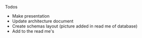 Todos

- Make presentation
- Update architecture document 
- Create schemas layout (picture added in read me of database)
- Add to the read me's 

